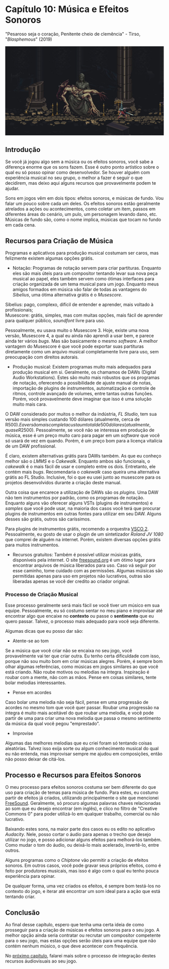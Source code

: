 
# Capítulo 10: Música e Efeitos Sonoros
"Pesaroso seja o coração, Penitente cheio de clemência" - Tirso, "_Blasphemous_" (2019)

![Capítulo 10 capa](../Arquivos/Imagens/capa_10.jpg 'Sorrowful be the heart, Penitent One full of clemency.')

## Introdução
Se você já jogou algo sem a música ou os efeitos sonoros, você sabe a diferença enorme que os sons fazem. Esse é outro ponto artístico sobre o qual eu só posso opinar como desenvolvedor. Se houver alguém com experiência musical no seu grupo, o melhor a fazer é seguir o que decidirem, mas deixo aqui alguns recursos que provavelmente podem te ajudar.

Sons em jogos vêm em dois tipos: efeitos sonoros, e músicas de fundo. Vou falar um pouco sobre cada um deles. Os efeitos sonoros estão geralmente atrelados a ações ou acontecimentos, como coletar um item, passos em diferentes áreas do cenário, um pulo, um personagem levando dano, etc. Músicas de fundo são, como o nome implica, músicas que tocam no fundo em cada cena.

## Recursos para Criação de Música
Programas e aplicativos para produção musical costumam ser caros, mas felizmente existem algumas opções grátis.

- Notação:
Programas de notação servem para criar partituras. Enquanto eles são mais úteis para um compositor tentando levar sua nova peça musical ao papel, eles também servem como ótimas interfaces para criação organizada de um tema musical para um jogo. Enquanto meus amigos formados em música vão falar de todas as vantagens do _Sibelius_, uma ótima alternativa grátis é o _Musescore_.

Sibelius: pago, complexo, difícil de entender e aprender, mais voltado à profissionais;  
Musescore: grátis, simples, mas com muitas opções, mais fácil de aprender para qualquer público, _soundfont_ livre para uso.

Pessoalmente, eu usava muito o Musescore 3. Hoje, existe uma nova versão, Musescore 4, a qual eu ainda não aprendi a usar bem, e parece ainda ter vários _bugs_. Mas são basicamente o mesmo _software_. A melhor vantagem do Musescore é que você pode exportar suas partituras diretamente como um arquivo musical completamente livre para uso, sem preocupação com direitos autorais.

- Produção musical:
Existem programas muito mais adequados para produção musical em si. Geralmente, os chamamos de DAWs (Digital Audio Workstations). Estes são muito mais robustos que os programas de notação, oferecendo a possibilidade de ajuste manual de notas, importação de plugins de instrumentos, automatização e controle de ritmos, controle avançado de volumes, entre tantas outras funções. Porém, você provavelmente deve imaginar que isso é uma solução muito mais cara.

O DAW considerado por muitos o melhor da indústria, _FL Studio_, tem sua versão mais simples custando 100 dólares (atualmente, cerca de R$500). E a versão mais completa custa um total de 500 dólares (atualmente, quase R$2500). Pessoalmente, se você não se interessa em produção de música, esse é um preço muito caro para pagar em um _software_ que você só usará de vez em quando. Porém, é um preço bom para a licença vitalícia de um DAW profissional.

É claro, existem alternativas grátis para DAWs também. As que eu conheço melhor são o _LMMS_ e o _Cakewalk_. Enquanto ambos são funcionais, o _cakewalk_ é o mais fácil de usar e completo entre os dois. Entretanto, ele contém mais _bugs_. Recomendaria o _cakewalk_ caso queira uma alternativa grátis ao FL Studio. Inclusive, foi o que eu usei junto ao musescore para os projetos desenvolvidos durante a criação deste manual.

Outra coisa que encarece a utilização de DAWs são os _plugins_. Uma DAW não tem instrumentos por padrão, como os programas de notação. Enquanto alguns vão oferecer alguns VSTs (plugins de instrumentos) e _samples_ que você pode usar, na maioria dos casos você terá que procurar plugins de instrumentos em outras fontes para utilizar em seu DAW. Alguns desses são grátis, outros são caríssimos.

Para plugins de instrumentos grátis, recomendo a orquestra [VSCO 2](https://www.audiopluginsforfree.com/versilian-studios-chamber-orchestra-2-community-edition-vsco-2-ce/). Pessoalmente, eu gosto de usar o plugin de um sintetizador _Roland JV 1080_ que comprei de alguém na internet. Porém, existem diversas opções grátis para muitos instrumentos.

- Recursos gratuitos:
Também é possível utilizar músicas grátis, disponíveis pela internet. O site [freesound.org](https://freesound.org) é um ótimo lugar para encontrar arquivos de música liberados para uso. Caso vá seguir por esse caminho, tome cuidado com as permissões. Algumas múisicas são permitidas apenas para uso em projetos não lucrativos, outras são liberadas apenas se você der credito ao criador original.

### Processo de Criação Musical
Esse processo geralmente será mais fácil se você tiver um músico em sua equipe. Pessoalmente, eu só costumo sentar no meu piano e improvisar até encontrar algo que encaixe no **contexto** ou passe o **sentimento** que eu quero passar. Talvez, o processo mais adequado para você seja diferente.

Algumas dicas que eu posso dar são:

- Atente-se ao tom

Se a música que você criar não se encaixa no seu jogo, você provavelmente vai ter que criar outra. Eu tenho certa dificuldade com isso, porque não sou muito bom em criar músicas alegres. Porém, é sempre bom olhar algumas referências, como músicas em jogos similares ao que você está criando. Não roube motivos ou melodias na íntegra. Inspiração é roubar com a mente, não com as mãos. Pense em coisas similares, tente bolar melodias interessantes.

- Pense em acordes

Caso bolar uma melodia não seja fácil, pense em uma progressão de acordes no mesmo tom que você quer passar. Roubar uma progressão na íntegra é muito mais aceitável do que roubar uma melodia, e você pode partir de uma para criar uma nova melodia que passa o mesmo sentimento da música da qual você pegou "emprestado".

- Improvise

Algumas das melhores melodias que eu criei foram só tentando coisas aleatórias. Talvez isso exija sorte ou algum conhecimento musical do qual eu não entenda, mas improvisar sempre me ajudou em composições, então não posso deixar de citá-los.

## Processo e Recursos para Efeitos Sonoros
O meu processo para efeitos sonoros costuma ser bem diferente do que uso para criação de temas para música de fundo. Para estes, eu costumo partir de efeitos já criados, utilizando principalmente o site que mencionei [FreeSound](https://freesound.org/). Geralmente, só procuro algumas palavras chaves relacionadas ao som que eu desejo encontrar (em inglês), e clico no filtro de "Creative Commons 0" para poder utilizá-lo em qualquer trabalho, comercial ou não lucrativo.

Baixando estes sons, na maior parte dos casos eu os edito no aplicativo _Audacity_. Nele, posso cortar o áudio para apenas o trecho que desejo utilizar no jogo, e posso adicionar alguns efeitos para melhorá-los também. Como mudar o tom do áudio, ou deixá-lo mais acelerado, invertê-lo, entre outros.

Alguns programas como o _Chiptone_ vão permitir a criação de efeitos sonoros. Em outros casos, você pode gravar seus próprios efeitos, como é feito por produtores musicais, mas isso é algo com o qual eu tenho pouca experiência para opinar. 

De qualquer forma, uma vez criados os efeitos, é sempre bom testá-los no contexto do jogo, e iterar até encontrar um som ideal para a ação que está tentando criar.

## Conclusão
Ao final desse capítulo, espero que tenha uma certa ideia de como prosseguir para a criação de músicas e efeitos sonoros para o seu jogo. A melhor opção ainda seria contratar ou recrutar um compositor competente para o seu jogo, mas estas opções serão úteis para uma equipe que não contém nenhum músico, o que deve acontecer com frequência.

No [próximo capítulo](https://github.com/D-Waack/manualindiedev/blob/main/Capitulos/capitulo11.md), falarei mais sobre o processo de integração destes recursos áudiovisuais ao seu jogo.
